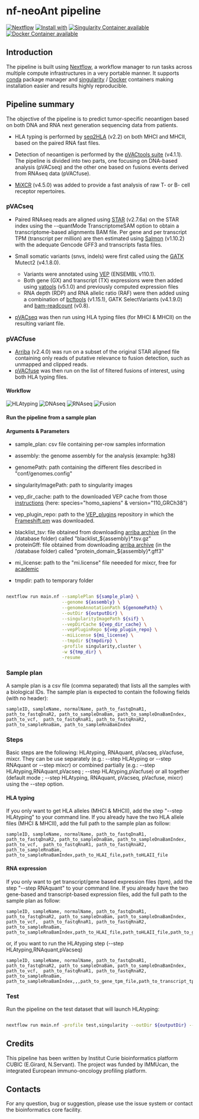 # nf-neoAnt pipeline 

[![Nextflow](https://img.shields.io/badge/nextflow-%E2%89%A519.10.0-brightgreen.svg)](https://www.nextflow.io/)
[![Install with](https://anaconda.org/anaconda/conda-build/badges/installer/conda.svg)](https://conda.anaconda.org/anaconda)
[![Singularity Container available](https://img.shields.io/badge/singularity-available-7E4C74.svg)](https://singularity.lbl.gov/)
[![Docker Container available](https://img.shields.io/badge/docker-available-003399.svg)](https://www.docker.com/)

## Introduction

The pipeline is built using [Nextflow](https://www.nextflow.io), a workflow manager to run tasks across multiple compute infrastructures in a very portable manner.
It supports [conda](https://docs.conda.io) package manager and  [singularity](https://sylabs.io/guides/3.6/user-guide/) / [Docker](https://www.docker.com/) containers making installation easier and results highly reproducible.

## Pipeline summary

The objective of the pipeline is to predict tumor-specific neoantigen based on both DNA and RNA next generation sequencing data from patients.
<!-- 
* HLA typing are divided into two parts:
    - [Optitype](https://github.com/FRED-2/OptiType) (v1.3.5) for MHCI, based on the [nf-core hlatyping pipeline](https://nf-co.re/hlatyping/2.0.0)
    - [HLA-LA](https://github.com/DiltheyLab/HLA-LA) (v1.0.3) for MHCII
 -->
* HLA typing is performed by [seq2HLA](https://github.com/TRON-Bioinformatics/seq2HLA) (v2.2) on both MHCI and MHCII, based on the paired RNA fast files.

* Detection of neoantigen is performed by the [pVACtools suite](https://pvactools.readthedocs.io) (v4.1.1). The pipeline is divided into two parts, one focusing on DNA-based analysis (pVACseq) and the other one based on fusions events derived from RNAseq data (pVACfuse).

* [MiXCR](https://github.com/milaboratory/mixcr) (v4.5.0) was added to provide a fast analysis of raw T- or B- cell receptor repertoires. 

### pVACseq

* Paired RNAseq reads are aligned using [STAR](https://github.com/alexdobin/STAR) (v2.7.6a) on the STAR index using the --quantMode TranscriptomeSAM option to obtain a transcriptome-based alignments BAM file. Per gene and per transcript TPM (transcript per million) are then estimated using [Salmon](https://github.com/COMBINE-lab/salmon) (v1.10.2) with the adequate Gencode GFF3 and transcripts fasta files.

* Small somatic variants (snvs, indels) were first called using the [GATK](https://gatk.broadinstitute.org/hc/en-us) Mutect2 (v4.1.8.0). 
    - Variants were annotated using [VEP](http://useast.ensembl.org/info/docs/tools/vep/script/index.html) (ENSEMBL v110.1).
    - Both gene (GX) and transcript (TX) expressions were then added using [vatools](https://github.com/griffithlab/VAtools) (v5.1.0) and previously computed expression files
    - RNA depth (RDP) and RNA allelic ratio (RAF) were then added using a combination of [bcftools](https://github.com/samtools/bcftools) (v1.15.1), GATK SelectVariants (v4.1.9.0) and [bam-readcount](https://github.com/genome/bam-readcount) (v0.8).

* [pVACseq](https://pvactools.readthedocs.io/en/latest/pvacseq.html) was then run using HLA typing files (for MHCI & MHCII) on the resulting variant file.

### pVACfuse

* [Arriba](https://github.com/suhrig/arriba) (v2.4.0) was run on a subset of the original STAR aligned file containing only reads of putative relevance to fusion detection, such as unmapped and clipped reads.
* [pVACfuse](https://pvactools.readthedocs.io/en/latest/pvacfuse.html) was then run on the list of filtered fusions of interest, using both HLA typing files. 


#### Workflow

![HLAtyping](docs/images/hla_workflow.jpg)
![DNAseq](docs/images/dna_workflow.jpg)
![RNAseq](docs/images/rna_workflow.jpg)
![Fusion](docs/images/fusion_workflow.jpg)


#### Run the pipeline from a sample plan

#### Arguments & Parameters

- sample_plan: csv file containing per-row samples information

- assembly: the genome assembly for the analysis (example: hg38)
- genomePath: path containing the different files described in "conf/genomes.config"

<!-- - condaCacheDir: path to store conda environments -->
- singularityImagePath: path to singularity images

- vep_dir_cache: path to the downloaded VEP cache from those [instructions](http://useast.ensembl.org/info/docs/tools/vep/script/vep_cache.html#cache) (here: species="homo_sapiens" & version="110_GRCh38")
- vep_plugin_repo: path to the [VEP_plugins](https://github.com/Ensembl/VEP_plugins.git) repository in which the [Frameshift.pm](https://raw.githubusercontent.com/griffithlab/pVACtools/v2.0.0/tools/pvacseq/VEP_plugins/Frameshift.pm) was downloaded.

<!-- - vt: path to the binary of the vt tools from github
 -->
<!-- - graph_dir: path to the graph directory for HLA-LA -->
<!-- - graph_name : name of the graph for HLA-LA (PRG_MHC_GRCh38_withIMGT) -->

- blacklist_tsv: file obtained from downloading [arriba archive](https://github.com/suhrig/arriba/releases) (in the /database  folder) called "blacklist_${assembly}*.tsv.gz"
- proteinGff: file obtained from downloading [arriba archive](https://github.com/suhrig/arriba/releases) (in the /database  folder) called "protein_domain_${assembly}*.gff3"

<!-- - iedb_path: path to the uncompressed [MHCI](https://downloads.iedb.org/tools/mhci/) & [MHCII](https://downloads.iedb.org/tools/mhcii/) IEDB archives. Warning: the path must be shorter than 57 characters  -->

- mi_license: path to the "mi.license" file neeeded for mixcr, free for [academic](https://licensing.milaboratories.com/)

- tmpdir: path to temporary folder

```bash

nextflow run main.nf --samplePlan ${sample_plan} \
                     --genome ${assembly} \
                     --genomeAnnotationPath ${genomePath} \
                     --outDir ${outputDir} \
                     --singularityImagePath ${sif} \
                     --vepDirCache ${vep_dir_cache} \
                     --vepPluginRepo ${vep_plugin_repo} \
                     --miLicense ${mi_license} \
                     --tmpdir ${tmpdirp} \
                     -profile singularity,cluster \
                     -w ${tmp_dir} \
                     -resume
```

### Sample plan

A sample plan is a csv file (comma separated) that lists all the samples with a biological IDs.
The sample plan is expected to contain the following fields (with no header):

```
sampleID, sampleName, normalName, path_to_fastqDnaR1, path_to_fastqDnaR2, path_to_sampleDnaBam, path_to_sampleDnaBamIndex, path_to_vcf,  path_to_fastqRnaR1, path_to_fastqRnaR2, path_to_sampleRnaBam, path_to_sampleRnaBamIndex
```


### Steps

Basic steps are the following: HLAtyping, RNAquant, pVacseq, pVacfuse, mixcr.
They can be use separately (e.g.: --step HLAtyping or --step RNAquant or --step mixcr) or combined partially (e.g.: --step HLAtyping,RNAquant,pVacseq ;  --step HLAtyping,pVacfuse) or all together (default mode ; --step HLAtyping, RNAquant, pVacseq, pVacfuse, mixcr) using the --step option. 

#### HLA typing

If you only want to get HLA alleles (MHCI & MHCII), add the step "--step HLAtyping" to your command line. If you already have the two HLA allele files (MHCI & MHCII), add the full path to the sample plan as follow:

```
sampleID, sampleName, normalName, path_to_fastqDnaR1, path_to_fastqDnaR2, path_to_sampleDnaBam, path_to_sampleDnaBamIndex, path_to_vcf,  path_to_fastqRnaR1, path_to_fastqRnaR2, path_to_sampleRnaBam, path_to_sampleRnaBamIndex,path_to_HLAI_file,path_toHLAII_file
```

#### RNA expression

If you only want to get transcript/gene based expression files (tpm), add the step "--step RNAquant" to your command line. If you already have the two gene-based and transcript-based expression files, add the full path to the sample plan as follow:


```
sampleID, sampleName, normalName, path_to_fastqDnaR1, path_to_fastqDnaR2, path_to_sampleDnaBam, path_to_sampleDnaBamIndex, path_to_vcf,  path_to_fastqRnaR1, path_to_fastqRnaR2, path_to_sampleRnaBam, path_to_sampleRnaBamIndex,path_to_HLAI_file,path_toHLAII_file,path_to_gene_tpm_file,path_to_transcript_tpm_file
```

or, if you want to run the HLAtyping step (--step HLAtyping,RNAquant,pVacseq)
```
sampleID, sampleName, normalName, path_to_fastqDnaR1, path_to_fastqDnaR2, path_to_sampleDnaBam, path_to_sampleDnaBamIndex, path_to_vcf,  path_to_fastqRnaR1, path_to_fastqRnaR2, path_to_sampleRnaBam, path_to_sampleRnaBamIndex,,,path_to_gene_tpm_file,path_to_transcript_tpm_file
```

### Test

Run the pipeline on the test dataset that will launch HLAtyping: 


```bash

nextflow run main.nf -profile test,singularity --outDir ${outputDir} --singularityImagePath ${sif} -w ${work_dir}

```


## Credits

This pipeline has been written by Institut Curie bioinformatics platform CUBIC (E.Girard, N.Servant). The project was funded by IMMUcan, the integrated European immuno-oncology profiling platform. 

## Contacts

For any question, bug or suggestion, please use the issue system or contact the bioinformatics core facility.
